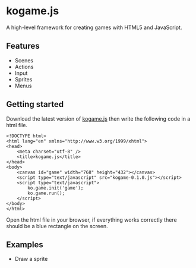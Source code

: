 kogame.js
=========
A high-level framework for creating games with HTML5 and JavaScript.

Features
--------
* Scenes
* Actions
* Input
* Sprites
* Menus

Getting started
---------------
Download the latest version of [kogame.js](https://raw.github.com/kobingo/kogame.js/master/kogame-0.1.0.js) 
then write the following code in a html file.

    <!DOCTYPE html>
    <html lang="en" xmlns="http://www.w3.org/1999/xhtml">
    <head>
        <meta charset="utf-8" />
        <title>kogame.js</title>
    </head>
    <body>
        <canvas id="game" width="768" height="432"></canvas>
        <script type="text/javascript" src="kogame-0.1.0.js"></script>
        <script type="text/javascript">
            ko.game.init('game');
    		ko.game.run();
        </script>
    </body>
    </html>

Open the html file in your browser, if everything works correctly there should be a blue rectangle on the screen.

Examples
--------
* Draw a sprite